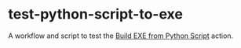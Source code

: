 # test-python-script-to-exe

A workflow and script to test the [Build EXE from Python Script](https://github.com/marketplace/actions/build-exe-from-python-script) action.
